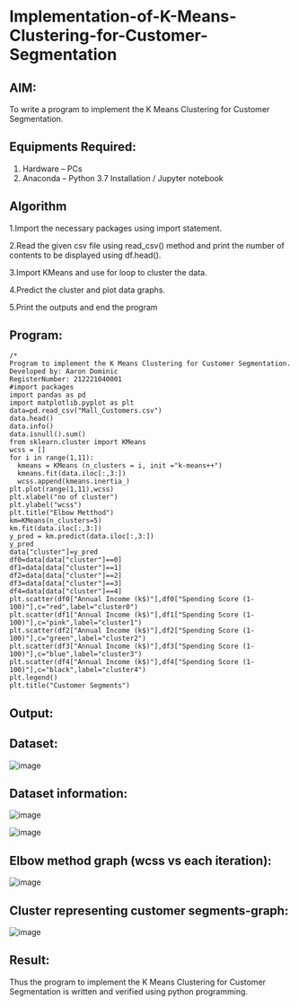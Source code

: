 # Implementation-of-K-Means-Clustering-for-Customer-Segmentation

## AIM:
To write a program to implement the K Means Clustering for Customer Segmentation.

## Equipments Required:
1. Hardware – PCs
2. Anaconda – Python 3.7 Installation / Jupyter notebook

## Algorithm
1.Import the necessary packages using import statement.

2.Read the given csv file using read_csv() method and print the number of contents to be displayed using df.head().

3.Import KMeans and use for loop to cluster the data.

4.Predict the cluster and plot data graphs.

5.Print the outputs and end the program


## Program:
```
/*
Program to implement the K Means Clustering for Customer Segmentation.
Developed by: Aaron Dominic
RegisterNumber: 212221040001
#import packages
import pandas as pd
import matplotlib.pyplot as plt
data=pd.read_csv("Mall_Customers.csv")
data.head()
data.info()
data.isnull().sum()
from sklearn.cluster import KMeans
wcss = []
for i in range(1,11):
  kmeans = KMeans (n_clusters = i, init ="k-means++")
  kmeans.fit(data.iloc[:,3:])
  wcss.append(kmeans.inertia_)
plt.plot(range(1,11),wcss)
plt.xlabel("no of cluster")
plt.ylabel("wcss")
plt.title("Elbow Metthod")
km=KMeans(n_clusters=5)
km.fit(data.iloc[:,3:])
y_pred = km.predict(data.iloc[:,3:])
y_pred
data["cluster"]=y_pred
df0=data[data["cluster"]==0]
df1=data[data["cluster"]==1]
df2=data[data["cluster"]==2]
df3=data[data["cluster"]==3]
df4=data[data["cluster"]==4]
plt.scatter(df0["Annual Income (k$)"],df0["Spending Score (1-100)"],c="red",label="cluster0")
plt.scatter(df1["Annual Income (k$)"],df1["Spending Score (1-100)"],c="pink",label="cluster1")
plt.scatter(df2["Annual Income (k$)"],df2["Spending Score (1-100)"],c="green",label="cluster2")
plt.scatter(df3["Annual Income (k$)"],df3["Spending Score (1-100)"],c="blue",label="cluster3")
plt.scatter(df4["Annual Income (k$)"],df4["Spending Score (1-100)"],c="black",label="cluster4")
plt.legend()
plt.title("Customer Segments")
```


## Output:
## Dataset:
![image](https://github.com/22009150/Implementation-of-K-Means-Clustering-for-Customer-Segmentation/assets/118708624/afbcb3f0-41a0-4e9e-bafd-a0fafb3334c0)

## Dataset information:
![image](https://github.com/22009150/Implementation-of-K-Means-Clustering-for-Customer-Segmentation/assets/118708624/253e3aeb-6850-4bfd-b39b-9e82bf90d834)

![image](https://github.com/22009150/Implementation-of-K-Means-Clustering-for-Customer-Segmentation/assets/118708624/b654a77d-774e-4cc0-9396-4353a521f7cc)

## Elbow method graph (wcss vs each iteration):
![image](https://github.com/22009150/Implementation-of-K-Means-Clustering-for-Customer-Segmentation/assets/118708624/c7b3a69a-089c-4ff3-b253-9a2a0b6e0daa)

## Cluster representing customer segments-graph:
![image](https://github.com/22009150/Implementation-of-K-Means-Clustering-for-Customer-Segmentation/assets/118708624/c898bcee-13f7-49d2-918c-dc151a9702f3)



## Result:
Thus the program to implement the K Means Clustering for Customer Segmentation is written and verified using python programming.

